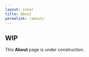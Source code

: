 ```yaml
---
layout: inner
title: About
permalink: /about/
---
```


## WIP

This **About** page is under construction. 
